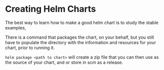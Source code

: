 # Creating Helm Charts

The best way to learn how to make a good helm chart is to study the stable examples, 

There is a command that packages the chart, on your behalf, but you still have to populate the directory with the information and resources for your chart, prior to running it.

`helm package <path to chart>` will create a zip file that you can then use as the source of your chart, and or store in scm as a release.

